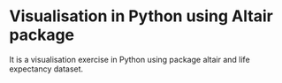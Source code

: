 # Visualisation in Python using Altair package
It is a visualisation exercise in Python using package altair and life expectancy dataset.
